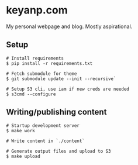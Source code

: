 # keyanp.com

My personal webpage and blog. Mostly aspirational.

## Setup

```
# Install requirements
$ pip install -r requirements.txt

# Fetch submodule for theme
$ git submodule update --init --recursive`

# Setup S3 cli, use iam if new creds are needed
$ s3cmd --configure
```

## Writing/publishing content

```
# Startup development server
$ make work

# Write content in `./content`

# Generate output files and upload to S3
$ make upload
```
